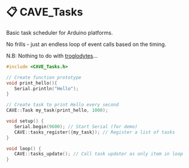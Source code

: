 # 📋 CAVE_Tasks

Basic task scheduler for Arduino platforms.

No frills - just an endless loop of event calls based on the timing.

N.B: Nothing to do with [troglodytes](https://en.wikipedia.org/wiki/Troglodyte)...

```c++
#include <CAVE_Tasks.h>

// Create function prototype
void print_hello(){
   Serial.println("Hello");
}

// Create task to print Hello every second
CAVE::Task my_task(print_hello, 1000);

void setup() {
   Serial.begin(9600); // Start Serial (for demo)
   CAVE::tasks_register({my_task}); // Register a list of tasks
}

void loop() {
   CAVE::tasks_update(); // Call task updater as only item in loop
}
```

